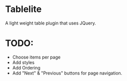 # Tablelite
A light weight table plugin that uses JQuery.


# TODO:
* Choose items per page
* Add styles
* Add Ordering
* Add "Next" & "Previous" buttons for page navigation.
